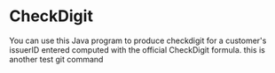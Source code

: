 # CheckDigit
You can use this Java program to produce checkdigit for a customer's issuerID entered computed with the official CheckDigit formula. 
this is another test git command
